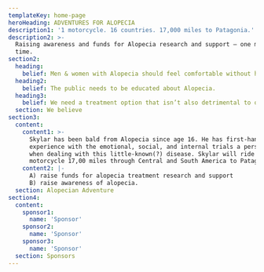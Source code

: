 ```yaml
---
templateKey: home-page
heroHeading: ADVENTURES FOR ALOPECIA
description1: '1 motorcycle. 16 countries. 17,000 miles to Patagonia.'
description2: >-
  Raising awareness and funds for Alopecia research and support — one mile at a
  time.
section2:
  heading:
    belief: Men & women with Alopecia should feel comfortable without hair.
  heading2:
    belief: The public needs to be educated about Alopecia.
  heading3:
    belief: We need a treatment option that isn’t also detrimental to one’s health.
  section: We believe
section3:
  content:
    content1: >-
      Skylar has been bald from Alopecia since age 16. He has first-hand
      experience with the emotional, social, and internal trials a person faces
      when dealing with this little-known(?) disease. Skylar will ride a
      motorcycle 17,00 miles through Central and South America to Patagonia to:
    content2: |-
      A) raise funds for alopecia treatment research and support 
      B) raise awareness of alopecia.
  section: Alopecian Adventure
section4:
  content:
    sponsor1:
      name: 'Sponsor'
    sponsor2:
      name: 'Sponsor'
    sponsor3:
      name: 'Sponsor'
  section: Sponsors
---
```


